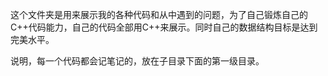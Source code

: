 这个文件夹是用来展示我的各种代码和从中遇到的问题，为了自己锻炼自己的C++代码能力，自己的代码全部用C++来展示。同时自己的数据结构目标是达到完美水平。

说明，每一个代码都会记笔记的，放在子目录下面的第一级目录。



